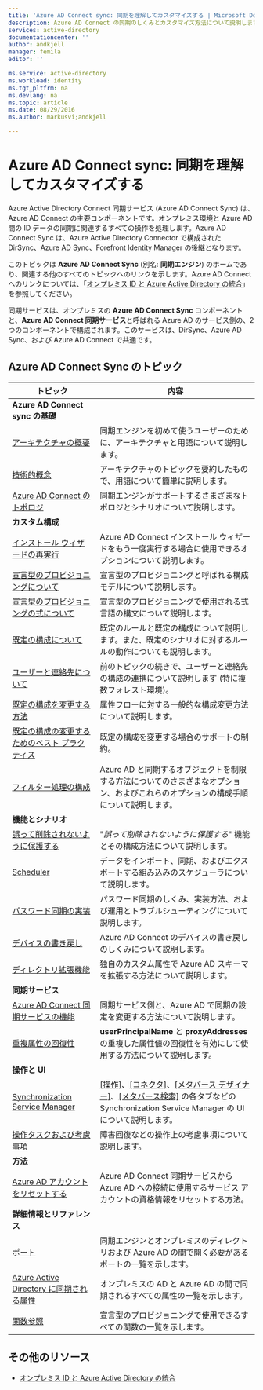 ```yaml
---
title: 'Azure AD Connect sync: 同期を理解してカスタマイズする | Microsoft Docs'
description: Azure AD Connect の同期のしくみとカスタマイズ方法について説明します。
services: active-directory
documentationcenter: ''
author: andkjell
manager: femila
editor: ''

ms.service: active-directory
ms.workload: identity
ms.tgt_pltfrm: na
ms.devlang: na
ms.topic: article
ms.date: 08/29/2016
ms.author: markusvi;andkjell

---
```

# Azure AD Connect sync: 同期を理解してカスタマイズする
Azure Active Directory Connect 同期サービス (Azure AD Connect Sync) は、Azure AD Connect の主要コンポーネントです。オンプレミス環境と Azure AD 間の ID データの同期に関連するすべての操作を処理します。Azure AD Connect Sync は、Azure Active Directory Connector で構成された DirSync、Azure AD Sync、Forefront Identity Manager の後継となります。

このトピックは **Azure AD Connect Sync** (別名: **同期エンジン**) のホームであり、関連する他のすべてのトピックへのリンクを示します。Azure AD Connect へのリンクについては、「[オンプレミス ID と Azure Active Directory の統合](active-directory-aadconnect.md)」を参照してください。

同期サービスは、オンプレミスの **Azure AD Connect Sync** コンポーネントと、**Azure AD Connect 同期サービス**と呼ばれる Azure AD のサービス側の、2 つのコンポーネントで構成されます。このサービスは、DirSync、Azure AD Sync、および Azure AD Connect で共通です。

## Azure AD Connect Sync のトピック
| トピック | 内容 |
| --- | --- |
| **Azure AD Connect sync の基礎** | |
| [アーキテクチャの概要](active-directory-aadconnectsync-understanding-architecture.md) |同期エンジンを初めて使うユーザーのために、アーキテクチャと用語について説明します。 |
| [技術的概念](active-directory-aadconnectsync-technical-concepts.md) |アーキテクチャのトピックを要約したもので、用語について簡単に説明します。 |
| [Azure AD Connect のトポロジ](active-directory-aadconnect-topologies.md) |同期エンジンがサポートするさまざまなトポロジとシナリオについて説明します。 |
| **カスタム構成** | |
| [インストール ウィザードの再実行](active-directory-aadconnectsync-installation-wizard.md) |Azure AD Connect インストール ウィザードをもう一度実行する場合に使用できるオプションについて説明します。 |
| [宣言型のプロビジョニングについて](active-directory-aadconnectsync-understanding-declarative-provisioning.md) |宣言型のプロビジョニングと呼ばれる構成モデルについて説明します。 |
| [宣言型のプロビジョニングの式について](active-directory-aadconnectsync-understanding-declarative-provisioning-expressions.md) |宣言型のプロビジョニングで使用される式言語の構文について説明します。 |
| [既定の構成について](active-directory-aadconnectsync-understanding-default-configuration.md) |既定のルールと既定の構成について説明します。また、既定のシナリオに対するルールの動作についても説明します。 |
| [ユーザーと連絡先について](active-directory-aadconnectsync-understanding-users-and-contacts.md) |前のトピックの続きで、ユーザーと連絡先の構成の連携について説明します (特に複数フォレスト環境)。 |
| [既定の構成を変更する方法](active-directory-aadconnectsync-change-the-configuration.md) |属性フローに対する一般的な構成変更方法について説明します。 |
| [既定の構成の変更するためのベスト プラクティス](active-directory-aadconnectsync-best-practices-changing-default-configuration.md) |既定の構成を変更する場合のサポートの制約。 |
| [フィルター処理の構成](active-directory-aadconnectsync-configure-filtering.md) |Azure AD と同期するオブジェクトを制限する方法についてのさまざまなオプション、およびこれらのオプションの構成手順について説明します。 |
| **機能とシナリオ** | |
| [誤って削除されないように保護する](active-directory-aadconnectsync-feature-prevent-accidental-deletes.md) |"*誤って削除されないように保護する*" 機能とその構成方法について説明します。 |
| [Scheduler](active-directory-aadconnectsync-feature-scheduler.md) |データをインポート、同期、およびエクスポートする組み込みのスケジューラについて説明します。 |
| [パスワード同期の実装](active-directory-aadconnectsync-implement-password-synchronization.md) |パスワード同期のしくみ、実装方法、および運用とトラブルシューティングについて説明します。 |
| [デバイスの書き戻し](active-directory-aadconnect-feature-device-writeback.md) |Azure AD Connect のデバイスの書き戻しのしくみについて説明します。 |
| [ディレクトリ拡張機能](active-directory-aadconnectsync-feature-directory-extensions.md) |独自のカスタム属性で Azure AD スキーマを拡張する方法について説明します。 |
| **同期サービス** | |
| [Azure AD Connect 同期サービスの機能](active-directory-aadconnectsyncservice-features.md) |同期サービス側と、Azure AD で同期の設定を変更する方法について説明します。 |
| [重複属性の回復性](active-directory-aadconnectsyncservice-duplicate-attribute-resiliency.md) |**userPrincipalName** と **proxyAddresses** の重複した属性値の回復性を有効にして使用する方法について説明します。 |
| **操作と UI** | |
| [Synchronization Service Manager](active-directory-aadconnectsync-service-manager-ui.md) |[[操作]](active-directory-aadconnectsync-service-manager-ui-operations.md)、[[コネクタ]](active-directory-aadconnectsync-service-manager-ui-connectors.md)、[[メタバース デザイナー]](active-directory-aadconnectsync-service-manager-ui-mvdesigner.md)、[[メタバース検索]](active-directory-aadconnectsync-service-manager-ui-mvsearch.md) の各タブなどの Synchronization Service Manager の UI について説明します。 |
| [操作タスクおよび考慮事項](active-directory-aadconnectsync-operations.md) |障害回復などの操作上の考慮事項について説明します。 |
| **方法** | |
| [Azure AD アカウントをリセットする](active-directory-aadconnectsync-howto-azureadaccount.md) |Azure AD Connect 同期サービスから Azure AD への接続に使用するサービス アカウントの資格情報をリセットする方法。 |
| **詳細情報とリファレンス** | |
| [ポート](active-directory-aadconnect-ports.md) |同期エンジンとオンプレミスのディレクトリおよび Azure AD の間で開く必要があるポートの一覧を示します。 |
| [Azure Active Directory に同期される属性](active-directory-aadconnectsync-attributes-synchronized.md) |オンプレミスの AD と Azure AD の間で同期されるすべての属性の一覧を示します。 |
| [関数参照](active-directory-aadconnectsync-functions-reference.md) |宣言型のプロビジョニングで使用できるすべての関数の一覧を示します。 |

## その他のリソース
* [オンプレミス ID と Azure Active Directory の統合](active-directory-aadconnect.md)

<!---HONumber=AcomDC_0907_2016-->